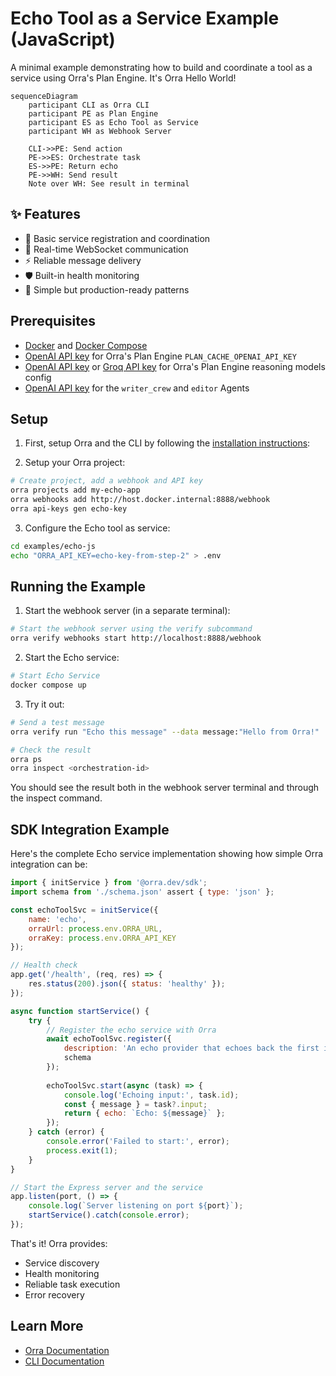 # Echo Tool as a Service Example (JavaScript)

A minimal example demonstrating how to build and coordinate a tool as a service using Orra's Plan Engine. It's Orra Hello World!

```mermaid
sequenceDiagram
    participant CLI as Orra CLI
    participant PE as Plan Engine
    participant ES as Echo Tool as Service
    participant WH as Webhook Server

    CLI->>PE: Send action
    PE->>ES: Orchestrate task
    ES->>PE: Return echo
    PE->>WH: Send result
    Note over WH: See result in terminal
```

## ✨ Features

- 🔄 Basic service registration and coordination
- 📡 Real-time WebSocket communication
- ⚡ Reliable message delivery
- 🛡️ Built-in health monitoring
- 🚀 Simple but production-ready patterns

## Prerequisites

- [Docker](https://docs.docker.com/get-docker/) and [Docker Compose](https://docs.docker.com/compose/install/)
- [OpenAI API key](https://platform.openai.com/api-keys) for Orra's Plan Engine `PLAN_CACHE_OPENAI_API_KEY`
- [OpenAI API key](https://platform.openai.com/api-keys) or [Groq API key](https://console.groq.com/docs/quickstart) for Orra's Plan Engine reasoning models config
- [OpenAI API key](https://platform.openai.com/api-keys) for the `writer_crew` and `editor` Agents

## Setup

1. First, setup Orra and the CLI by following the [installation instructions](../../README.md#installation):

2. Setup your Orra project:
```bash
# Create project, add a webhook and API key
orra projects add my-echo-app
orra webhooks add http://host.docker.internal:8888/webhook
orra api-keys gen echo-key
```

3. Configure the Echo tool as service:
```bash
cd examples/echo-js
echo "ORRA_API_KEY=echo-key-from-step-2" > .env
```

## Running the Example

1. Start the webhook server (in a separate terminal):
```bash
# Start the webhook server using the verify subcommand
orra verify webhooks start http://localhost:8888/webhook
```

2. Start the Echo service:
```bash
# Start Echo Service
docker compose up
```

3. Try it out:
```bash
# Send a test message
orra verify run "Echo this message" --data message:"Hello from Orra!"

# Check the result
orra ps
orra inspect <orchestration-id>
```

You should see the result both in the webhook server terminal and through the inspect command.

## SDK Integration Example
Here's the complete Echo service implementation showing how simple Orra integration can be:

```javascript
import { initService } from '@orra.dev/sdk';
import schema from './schema.json' assert { type: 'json' };

const echoToolSvc = initService({
	name: 'echo',
	orraUrl: process.env.ORRA_URL,
	orraKey: process.env.ORRA_API_KEY
});

// Health check
app.get('/health', (req, res) => {
	res.status(200).json({ status: 'healthy' });
});

async function startService() {
	try {
		// Register the echo service with Orra
		await echoToolSvc.register({
			description: 'An echo provider that echoes back the first input value it receives.',
			schema
		});
			
		echoToolSvc.start(async (task) => {
            console.log('Echoing input:', task.id);
            const { message } = task?.input;
            return { echo: `Echo: ${message}` };
		});
	} catch (error) {
		console.error('Failed to start:', error);
		process.exit(1);
	}
}

// Start the Express server and the service
app.listen(port, () => {
	console.log(`Server listening on port ${port}`);
	startService().catch(console.error);
});
```

That's it! Orra provides:
- Service discovery
- Health monitoring
- Reliable task execution
- Error recovery

## Learn More

- [Orra Documentation](../../docs)
- [CLI Documentation](../../docs/cli.md)
